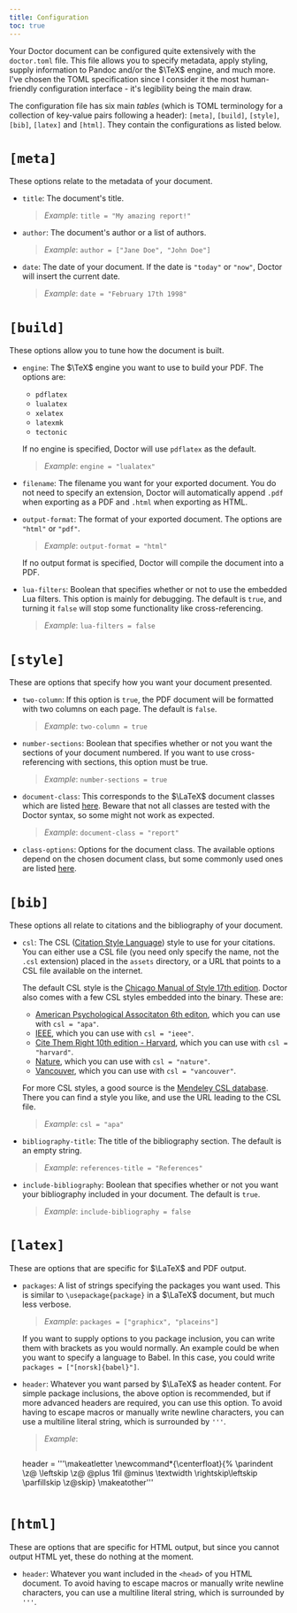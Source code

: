```yaml
---
title: Configuration
toc: true
---
```


Your Doctor document can be configured quite extensively with the `doctor.toml` file. This file allows you to specify metadata, apply styling, supply information to Pandoc and/or the $\TeX$ engine, and much more. I've chosen the TOML specification since I consider it the most human-friendly configuration interface - it's legibility being the main draw.

The configuration file has six main *tables* (which is TOML terminology for a collection of key-value pairs following a header): `[meta]`, `[build]`, `[style]`, `[bib]`, `[latex]` and `[html]`. They contain the configurations as listed below.

# `[meta]`

These options relate to the metadata of your document.

- `title`: The document's title.

	> *Example*: `title = "My amazing report!"`

- `author`: The document's author or a list of authors.

	> *Example*: `author = ["Jane Doe", "John Doe"]`

- `date`: The date of your document. If the date is `"today"` or `"now"`, Doctor will insert the current date.

	> *Example*: `date = "February 17th 1998"`

# `[build]`

These options allow you to tune how the document is built.

- `engine`: The $\TeX$ engine you want to use to build your PDF. The options are:

	- `pdflatex`
	- `lualatex`
	- `xelatex`
	- `latexmk`
	- `tectonic`

	If no engine is specified, Doctor will use `pdflatex` as the default.

	> *Example*: `engine = "lualatex"`

- `filename`: The filename you want for your exported document. You do not need to specify an extension, Doctor will automatically append `.pdf` when exporting as a PDF and `.html` when exporting as HTML.

- `output-format`: The format of your exported document. The options are `"html"` or `"pdf"`.

	> *Example*: `output-format = "html"`

	If no output format is specified, Doctor will compile the document into a PDF.

- `lua-filters`: Boolean that specifies whether or not to use the embedded Lua filters. This option is mainly for debugging. The default is `true`, and turning it `false` will stop some functionality like cross-referencing.

	> *Example*: `lua-filters = false`

# `[style]`

These are options that specify how you want your document presented.

- `two-column`: If this option is `true`, the PDF document will be formatted with two columns on each page. The default is `false`.

	> *Example*: `two-column = true`

- `number-sections`: Boolean that specifies whether or not you want the sections of your document numbered. If you want to use cross-referencing with sections, this option must be true.

	> *Example*: `number-sections = true`

- `document-class`: This corresponds to the $\LaTeX$ document classes which are listed [here](https://ctan.org/topic/class). Beware that not all classes are tested with the Doctor syntax, so some might not work as expected.

	> *Example*: `document-class = "report"`

- `class-options`: Options for the document class. The available options depend on the chosen document class, but some commonly used ones are listed [here](https://en.wikibooks.org/wiki/LaTeX/Document_Structure#Document_Class_Options).

# `[bib]`

These options all relate to citations and the bibliography of your document.

- `csl`: The CSL ([Citation Style Language](https://citationstyles.org/)) style to use for your citations. You can either use a CSL file (you need only specify the name, not the `.csl` extension) placed in the `assets` directory, or a URL that points to a CSL file available on the internet.

	The default CSL style is the [Chicago Manual of Style 17th edition](https://csl.mendeley.com/styleInfo/?styleId=http%3A%2F%2Fwww.zotero.org%2Fstyles%2Fchicago-author-date). Doctor also comes with a few CSL styles embedded into the binary. These are:

	- [American Psychological Associtaton 6th editon](https://csl.mendeley.com/styleInfo/?styleId=http%3A%2F%2Fwww.zotero.org%2Fstyles%2Fapa), which you can use with `csl = "apa"`.
	- [IEEE](https://csl.mendeley.com/styleInfo/?styleId=http%3A%2F%2Fwww.zotero.org%2Fstyles%2Fieee), which you can use with `csl = "ieee"`.
	- [Cite Them Right 10th edition - Harvard](https://csl.mendeley.com/styleInfo/?styleId=http%3A%2F%2Fwww.zotero.org%2Fstyles%2Fharvard-cite-them-right), which you can use with `csl = "harvard"`.
	- [Nature](https://csl.mendeley.com/styleInfo/?styleId=http%3A%2F%2Fwww.zotero.org%2Fstyles%2Fnature), which you can use with `csl = "nature"`.
	- [Vancouver](https://csl.mendeley.com/styleInfo/?styleId=http%3A%2F%2Fwww.zotero.org%2Fstyles%2Fvancouver), which you can use with `csl = "vancouver"`.

	For more CSL styles, a good source is the [Mendeley CSL database](https://csl.mendeley.com/searchByName/). There you can find a style you like, and use the URL leading to the CSL file.

	> *Example*: `csl = "apa"`

- `bibliography-title`: The title of the bibliography section. The default is an empty string.

	> *Example*: `references-title = "References"`

- `include-bibliography`: Boolean that specifies whether or not you want your bibliography included in your document. The default is `true`.

	> *Example*: `include-bibliography = false`

# `[latex]`

These are options that are specific for $\LaTeX$ and PDF output.

- `packages`: A list of strings specifying the packages you want used. This is similar to `\usepackage{package}` in a $\LaTeX$ document, but much less verbose.

	> *Example*: `packages = ["graphicx", "placeins"]`

	If you want to supply options to you package inclusion, you can write them with brackets as you would normally. An example could be when you want to specify a language to Babel. In this case, you could write `packages = ["[norsk]{babel}"]`.

- `header`: Whatever you want parsed by $\LaTeX$ as header content. For simple package inclusions, the above option is recommended, but if more advanced headers are required, you can use this option. To avoid having to escape macros or manually write newline characters, you can use a multiline literal string, which is surrounded by `'''`.

	> *Example*:
	> 
	> ```toml
	header = '''\makeatletter
    \newcommand*{\centerfloat}{%
      \parindent \z@
      \leftskip \z@ \@plus 1fil \@minus \textwidth
      \rightskip\leftskip
      \parfillskip \z@skip}
    \makeatother'''
	```

# `[html]`

These are options that are specific for HTML output, but since you cannot output HTML yet, these do nothing at the moment.

- `header`: Whatever you want included in the `<head>` of you HTML document. To avoid having to escape macros or manually write newline characters, you can use a multiline literal string, which is surrounded by `'''`.
